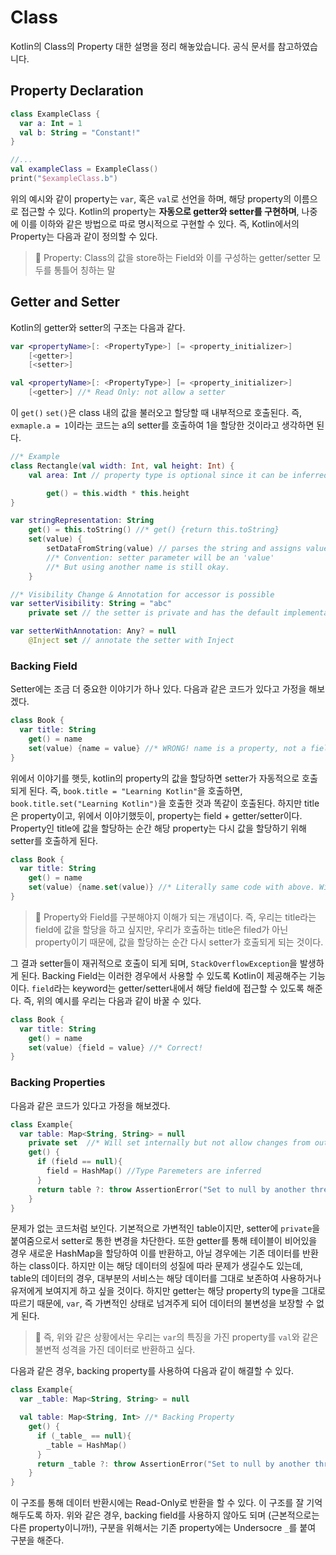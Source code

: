 # Class

Kotlin의 Class의 Property 대한 설명을 정리 해놓았습니다. 공식 문서를 참고하였습니다.

## Property Declaration

```kotlin
class ExampleClass {
  var a: Int = 1
  val b: String = "Constant!"
}

//...
val exampleClass = ExampleClass()
print("$exampleClass.b")
```

위의 예시와 같이 property는 `var`, 혹은 `val`로 선언을 하며, 해당 property의 이름으로 접근할 수 있다. Kotlin의 property는 **자동으로 getter와 setter를 구현하며**, 나중에 이를 이하와 같은 방법으로 따로 명시적으로 구현할 수 있다.
즉, Kotlin에서의 Property는 다음과 같이 정의할 수 있다.

> 💫 Property: Class의 값을 store하는 Field와 이를 구성하는 getter/setter 모두를 통틀어 칭하는 말

## Getter and Setter

Kotlin의 getter와 setter의 구조는 다음과 같다.

```kotlin
var <propertyName>[: <PropertyType>] [= <property_initializer>]
    [<getter>]
    [<setter>]

val <propertyName>[: <PropertyType>] [= <property_initializer>]
    [<getter>] //* Read Only: not allow a setter
```

이 `get()` `set()`은 class 내의 값을 불러오고 할당할 때 내부적으로 호출된다. 즉, `exmaple.a = 1`이라는 코드는 a의 setter를 호출하여 1을 할당한 것이라고 생각하면 된다.

```kotlin
//* Example
class Rectangle(val width: Int, val height: Int) {
    val area: Int // property type is optional since it can be inferred from the getter's return type => val area get() = this.width * this.height

        get() = this.width * this.height
}

var stringRepresentation: String
    get() = this.toString() //* get() {return this.toString}
    set(value) {
        setDataFromString(value) // parses the string and assigns values to other properties
        //* Convention: setter parameter will be an 'value'
        //* But using another name is still okay.
    }

//* Visibility Change & Annotation for accessor is possible
var setterVisibility: String = "abc"
    private set // the setter is private and has the default implementation

var setterWithAnnotation: Any? = null
    @Inject set // annotate the setter with Inject
```

### Backing Field

Setter에는 조금 더 중요한 이야기가 하나 있다. 다음과 같은 코드가 있다고 가정을 해보겠다.

```kotlin
class Book {
  var title: String
    get() = name
    set(value) {name = value} //* WRONG! name is a property, not a field! - Will cause infinite setter loop
}
```

위에서 이야기를 햇듯, kotlin의 property의 값을 할당하면 setter가 자동적으로 호출되게 된다. 즉, `book.title = "Learning Kotlin"`을 호출하면, `book.title.set("Learning Kotlin")`을 호출한 것과 똑같이 호출된다.
하지만 title은 property이고, 위에서 이야기했듯이, property는 field + getter/setter이다. Property인 title에 값을 할당하는 순간 해당 property는 다시 값을 할당하기 위해 setter를 호출하게 된다.

```kotlin
class Book {
  var title: String
    get() = name
    set(value) {name.set(value)} //* Literally same code with above. Will casue infinite setter loop
}
```

> 💫 Property와 Field를 구분해야지 이해가 되는 개념이다. 즉, 우리는 title라는 field에 값을 할당을 하고 싶지만, 우리가 호출하는 title은 filed가 아닌 property이기 때문에, 값을 할당하는 순간 다시 setter가 호출되게 되는 것이다.

그 결과 setter들이 재귀적으로 호출이 되게 되며, `StackOverflowException`을 발생하게 된다.
Backing Field는 이러한 경우에서 사용할 수 있도록 Kotlin이 제공해주는 기능이다. `field`라는 keyword는 getter/setter내에서 해당 field에 접근할 수 있도록 해준다. 즉, 위의 예시를 우리는 다음과 같이 바꿀 수 있다.

```kotlin
class Book {
  var title: String
    get() = name
    set(value) {field = value} //* Correct!
}
```

### Backing Properties

다음과 같은 코드가 있다고 가정을 해보겠다.

```kotlin
class Example{
  var table: Map<String, String> = null
    private set  //* Will set internally but not allow changes from outside
    get() {
      if (field == null){
        field = HashMap() //Type Paremeters are inferred
      }
      return table ?: throw AssertionError("Set to null by another thread")
    }
}
```

문제가 없는 코드처럼 보인다. 기본적으로 가변적인 table이지만, setter에 `private`을 붙여줌으로서 setter로 통한 변경을 차단한다. 또한 getter를 통해 테이블이 비어있을 경우 새로운 HashMap을 할당하여 이를 반환하고, 아닐 경우에는 기존 데이터를 반환하는 class이다.
하지만 이는 해당 데이터의 성질에 따라 문제가 생길수도 있는데, table의 데이터의 경우, 대부분의 서비스는 해당 데이터를 그대로 보존하여 사용하거나 유저에게 보여지게 하고 싶을 것이다. 하지만 getter는 해당 property의 type을 그대로 따르기 때문에, `var`, 즉 가변적인 상태로 넘겨주게 되어 데이터의 불변성을 보장할 수 없게 된다.

> 💫 즉, 위와 같은 상황에서는 우리는 `var`의 특징을 가진 property를 `val`와 같은 불변적 성격을 가진 데이터로 반환하고 싶다.

다음과 같은 경우, backing property를 사용하여 다음과 같이 해결할 수 있다.

```kotlin
class Example{
  var _table: Map<String, String> = null

  val table: Map<String, Int> //* Backing Property
    get() {
      if (_table_ == null){
        _table = HashMap()
      }
      return _table ?: throw AssertionError("Set to null by another thread")
    }
}
```

이 구조를 통해 데이터 반환시에는 Read-Only로 반환을 할 수 있다. 이 구조를 잘 기억해두도록 하자. 위와 같은 경우, backing field를 사용하지 않아도 되며 (근본적으로는 다른 property이니까!), 구분을 위해서는 기존 property에는 Undersocre `_`를 붙여 구분을 해준다.
